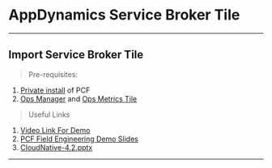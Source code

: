 AppDynamics Service Broker Tile 
===================
----------

Import Service Broker Tile
-------------

> Pre-requisites:

 1. [Private install](http://docs.pivotal.io/pivotalcf/getstarted/) of PCF
 2. [Ops Manager](https://network.pivotal.io/) and [Ops Metrics Tile](https://network.pivotal.io/)

> Useful Links

 1. [Video Link For Demo](https://drive.google.com/drive/folders/0B5Y66q8ImLmTNVd1SktXNnNRb0k)
 2. [PCF Field Engineering Demo Slides](https://drive.google.com/drive/folders/0B5Y66q8ImLmTNVd1SktXNnNRb0k)
 3. [CloudNative-4.2.pptx](https://singularity.jira.com/wiki/download/attachments/119144681/CloudNative-4.2.pptx?version=1&modificationDate=1439243356456&api=v2)

----------
